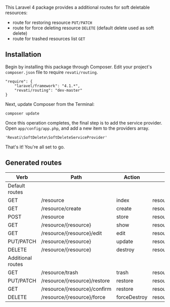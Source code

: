 This Laravel 4 package provides a additional routes for soft deletable resources:

- route for restoring resource `PUT/PATCH`
- route for force deleting resource `DELETE` (default delete used as soft delete)
- route for trashed resources list `GET`

## Installation

Begin by installing this package through Composer. Edit your project's `composer.json` file to require `revati/routing`.

    "require": {
        "laravel/framework": "4.1.*",
        "revati/routing": "dev-master"
    }

Next, update Composer from the Terminal:

    composer update

Once this operation completes, the final step is to add the service provider. Open `app/config/app.php`, and add a new item to the providers array.

    'Revati\SoftDelete\SoftDeleteServiceProvider'

That's it! You're all set to go.

## Generated routes

| Verb      | Path                         | Action       | Route Name              |
| --------- | ---------------------------- | ------------ | ----------------------- |
| Default routes                                                                 ||||
| GET       | /resource                    | index        | resource.index          |
| GET       | /resource/create             | create       | resource.create         |
| POST      | /resource                    | store        | resource.store          |
| GET       | /resource/{resource}         | show         | resource.show           |
| GET       | /resource/{resource}/edit    | edit         | resource.edit           |
| PUT/PATCH | /resource/{resource}         | update       | resource.update         |
| DELETE    | /resource/{resource}         | destroy      | resource.destroy        |
| Additional routes                                                              ||||
| GET       | /resource/trash              | trash        | resource.trash          |
| PUT/PATCH | /resource/{resource}/restore | restore      | resource.restore        |
| GET       | /resource/{resource}/confirm | restore      | resource.confirmDestroy |
| DELETE    | /resource/{resource}/force   | forceDestroy | resource.forceDestroy   |

